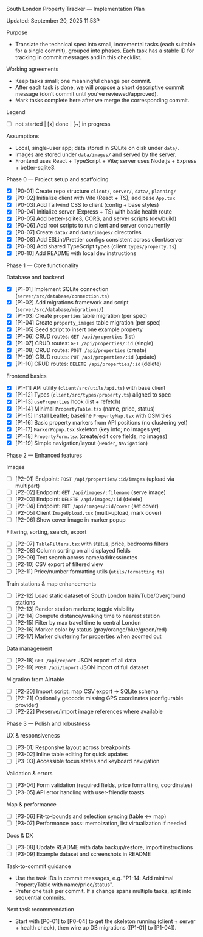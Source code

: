 South London Property Tracker — Implementation Plan

Updated: September 20, 2025 11:53P

Purpose

- Translate the technical spec into small, incremental tasks (each suitable for a single commit), grouped into phases. Each task has a stable ID for tracking in commit messages and in this checklist.

Working agreements

- Keep tasks small; one meaningful change per commit.
- After each task is done, we will propose a short descriptive commit message (don’t commit until you’ve reviewed/approved).
- Mark tasks complete here after we merge the corresponding commit.

Legend

- [ ] not started | [x] done | [~] in progress

Assumptions

- Local, single-user app; data stored in SQLite on disk under `data/`.
- Images are stored under `data/images/` and served by the server.
- Frontend uses React + TypeScript + Vite; server uses Node.js + Express + better-sqlite3.

Phase 0 — Project setup and scaffolding

- [x] [P0-01] Create repo structure `client/`, `server/`, `data/`, `planning/`
- [x] [P0-02] Initialize client with Vite (React + TS); add base `App.tsx`
- [x] [P0-03] Add Tailwind CSS to client (config + base styles)
- [x] [P0-04] Initialize server (Express + TS) with basic health route
- [x] [P0-05] Add better-sqlite3, CORS, and server scripts (dev/build)
- [x] [P0-06] Add root scripts to run client and server concurrently
- [x] [P0-07] Create `data/` and `data/images/` directories
- [x] [P0-08] Add ESLint/Prettier configs consistent across client/server
- [x] [P0-09] Add shared TypeScript types (client `types/property.ts`)
- [x] [P0-10] Add README with local dev instructions

Phase 1 — Core functionality

Database and backend

- [x] [P1-01] Implement SQLite connection (`server/src/database/connection.ts`)
- [x] [P1-02] Add migrations framework and script (`server/src/database/migrations/`)
- [x] [P1-03] Create `properties` table migration (per spec)
- [x] [P1-04] Create `property_images` table migration (per spec)
- [x] [P1-05] Seed script to insert one example property
- [x] [P1-06] CRUD routes: `GET /api/properties` (list)
- [x] [P1-07] CRUD routes: `GET /api/properties/:id` (single)
- [x] [P1-08] CRUD routes: `POST /api/properties` (create)
- [x] [P1-09] CRUD routes: `PUT /api/properties/:id` (update)
- [x] [P1-10] CRUD routes: `DELETE /api/properties/:id` (delete)

Frontend basics

- [x] [P1-11] API utility (`client/src/utils/api.ts`) with base client
- [x] [P1-12] Types (`client/src/types/property.ts`) aligned to spec
- [x] [P1-13] `useProperties` hook (list + refetch)
- [x] [P1-14] Minimal `PropertyTable.tsx` (name, price, status)
- [x] [P1-15] Install Leaflet; baseline `PropertyMap.tsx` with OSM tiles
- [x] [P1-16] Basic property markers from API positions (no clustering yet)
- [x] [P1-17] `MarkerPopup.tsx` skeleton (key info; no images yet)
- [x] [P1-18] `PropertyForm.tsx` (create/edit core fields, no images)
- [x] [P1-19] Simple navigation/layout (`Header`, `Navigation`)

Phase 2 — Enhanced features

Images

- [ ] [P2-01] Endpoint: `POST /api/properties/:id/images` (upload via multipart)
- [ ] [P2-02] Endpoint: `GET /api/images/:filename` (serve image)
- [ ] [P2-03] Endpoint: `DELETE /api/images/:id` (delete)
- [ ] [P2-04] Endpoint: `PUT /api/images/:id/cover` (set cover)
- [ ] [P2-05] Client `ImageUpload.tsx` (multi-upload, mark cover)
- [ ] [P2-06] Show cover image in marker popup

Filtering, sorting, search, export

- [ ] [P2-07] `TableFilters.tsx` with status, price, bedrooms filters
- [ ] [P2-08] Column sorting on all displayed fields
- [ ] [P2-09] Text search across name/address/notes
- [ ] [P2-10] CSV export of filtered view
- [ ] [P2-11] Price/number formatting utils (`utils/formatting.ts`)

Train stations & map enhancements

- [ ] [P2-12] Load static dataset of South London train/Tube/Overground stations
- [ ] [P2-13] Render station markers; toggle visibility
- [ ] [P2-14] Compute distance/walking time to nearest station
- [ ] [P2-15] Filter by max travel time to central London
- [ ] [P2-16] Marker color by status (gray/orange/blue/green/red)
- [ ] [P2-17] Marker clustering for properties when zoomed out

Data management

- [ ] [P2-18] `GET /api/export` JSON export of all data
- [ ] [P2-19] `POST /api/import` JSON import of full dataset

Migration from Airtable

- [ ] [P2-20] Import script: map CSV export -> SQLite schema
- [ ] [P2-21] Optionally geocode missing GPS coordinates (configurable provider)
- [ ] [P2-22] Preserve/import image references where available

Phase 3 — Polish and robustness

UX & responsiveness

- [ ] [P3-01] Responsive layout across breakpoints
- [ ] [P3-02] Inline table editing for quick updates
- [ ] [P3-03] Accessible focus states and keyboard navigation

Validation & errors

- [ ] [P3-04] Form validation (required fields, price formatting, coordinates)
- [ ] [P3-05] API error handling with user-friendly toasts

Map & performance

- [ ] [P3-06] Fit-to-bounds and selection syncing (table <-> map)
- [ ] [P3-07] Performance pass: memoization, list virtualization if needed

Docs & DX

- [ ] [P3-08] Update README with data backup/restore, import instructions
- [ ] [P3-09] Example dataset and screenshots in README

Task-to-commit guidance

- Use the task IDs in commit messages, e.g. "P1-14: Add minimal PropertyTable with name/price/status".
- Prefer one task per commit. If a change spans multiple tasks, split into sequential commits.

Next task recommendation

- Start with [P0-01] to [P0-04] to get the skeleton running (client + server + health check), then wire up DB migrations ([P1-01] to [P1-04]).
